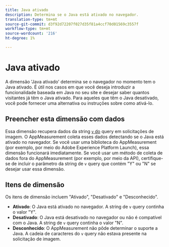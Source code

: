 ```yaml
---
title: Java ativado
description: Determina se o Java está ativado no navegador.
translation-type: tm+mt
source-git-commit: d3f92d72207f027d35f81a4ccf70d01569c3557f
workflow-type: tm+mt
source-wordcount: '216'
ht-degree: 1%

---
```



# Java ativado

A dimensão &#39;Java ativado&#39; determina se o navegador no momento tem o Java ativado. É útil nos casos em que você deseja introduzir a funcionalidade baseada em Java no seu site e desejar saber quantos visitantes já têm o Java ativado. Para aqueles que têm o Java desativado, você pode fornecer uma alternativa ou instruções sobre como ativá-lo.

## Preencher esta dimensão com dados

Essa dimensão recupera dados da string [`v` do](/help/implement/validate/query-parameters.md) query em solicitações de imagem. O AppMeasurement coleta esses dados detectando se o Java está ativado no navegador. Se você usar uma biblioteca do AppMeasurement (por exemplo, por meio do Adobe Experience Platform Launch), essa dimensão funcionará imediatamente. Se você usar um método de coleta de dados fora do AppMeasurement (por exemplo, por meio da API), certifique-se de incluir o parâmetro da string de `v` query que contém &quot;Y&quot; ou &quot;N&quot; se desejar usar essa dimensão.

## Itens de dimensão

Os itens de dimensão incluem &quot;Ativado&quot;, &quot;Desativado&quot; e &quot;Desconhecido&quot;.

* **Ativado**: O Java está ativado no navegador. A string de `v` query continha o valor &quot;Y&quot;.
* **Desativado**: O Java está desativado no navegador ou não é compatível com o Java. A string de `v` query continha o valor &quot;N&quot;.
* **Desconhecido**: O AppMeasurement não pôde determinar o suporte a Java. A cadeia de caracteres do `v` query não estava presente na solicitação de imagem.
